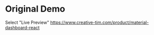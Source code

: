 # Original Demo
Select "Live Preview"
https://www.creative-tim.com/product/material-dashboard-react
